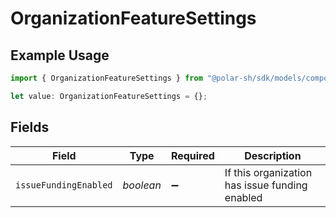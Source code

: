 # OrganizationFeatureSettings

## Example Usage

```typescript
import { OrganizationFeatureSettings } from "@polar-sh/sdk/models/components/organizationfeaturesettings.js";

let value: OrganizationFeatureSettings = {};
```

## Fields

| Field                                          | Type                                           | Required                                       | Description                                    |
| ---------------------------------------------- | ---------------------------------------------- | ---------------------------------------------- | ---------------------------------------------- |
| `issueFundingEnabled`                          | *boolean*                                      | :heavy_minus_sign:                             | If this organization has issue funding enabled |